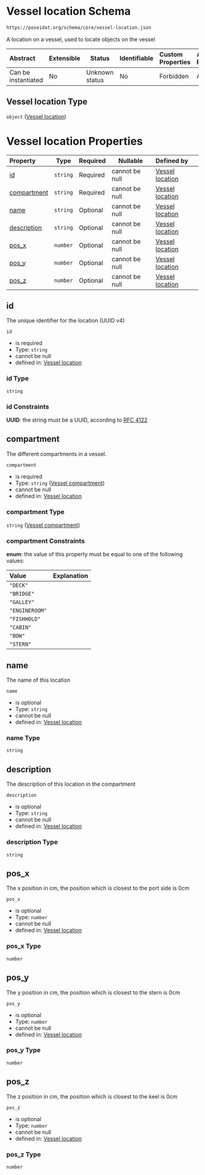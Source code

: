 # Vessel location Schema

```txt
https://poseidat.org/schema/core/vessel-location.json
```

A location on a vessel, used to locate objects on the vessel


| Abstract            | Extensible | Status         | Identifiable | Custom Properties | Additional Properties | Access Restrictions | Defined In                                                                       |
| :------------------ | ---------- | -------------- | ------------ | :---------------- | --------------------- | ------------------- | -------------------------------------------------------------------------------- |
| Can be instantiated | No         | Unknown status | No           | Forbidden         | Allowed               | none                | [vessel-location.json](schemas/core/vessel-location.json "open original schema") |

## Vessel location Type

`object` ([Vessel location](vessel-location.md))

# Vessel location Properties

| Property                    | Type     | Required | Nullable       | Defined by                                                                                                                                                  |
| :-------------------------- | -------- | -------- | -------------- | :---------------------------------------------------------------------------------------------------------------------------------------------------------- |
| [id](#id)                   | `string` | Required | cannot be null | [Vessel location](vessel-location-properties-id.md "https&#x3A;//poseidat.org/schema/core/vessel-location.json#/properties/id")                             |
| [compartment](#compartment) | `string` | Required | cannot be null | [Vessel location](vessel-location-properties-vessel-compartment.md "https&#x3A;//poseidat.org/schema/enum/vessel-compartment.json#/properties/compartment") |
| [name](#name)               | `string` | Optional | cannot be null | [Vessel location](vessel-location-properties-name.md "https&#x3A;//poseidat.org/schema/core/vessel-location.json#/properties/name")                         |
| [description](#description) | `string` | Optional | cannot be null | [Vessel location](vessel-location-properties-description.md "https&#x3A;//poseidat.org/schema/core/vessel-location.json#/properties/description")           |
| [pos_x](#pos_x)             | `number` | Optional | cannot be null | [Vessel location](vessel-location-properties-pos_x.md "https&#x3A;//poseidat.org/schema/core/vessel-location.json#/properties/pos_x")                       |
| [pos_y](#pos_y)             | `number` | Optional | cannot be null | [Vessel location](vessel-location-properties-pos_y.md "https&#x3A;//poseidat.org/schema/core/vessel-location.json#/properties/pos_y")                       |
| [pos_z](#pos_z)             | `number` | Optional | cannot be null | [Vessel location](vessel-location-properties-pos_z.md "https&#x3A;//poseidat.org/schema/core/vessel-location.json#/properties/pos_z")                       |

## id

The unique identifier for the location (UUID v4)


`id`

-   is required
-   Type: `string`
-   cannot be null
-   defined in: [Vessel location](vessel-location-properties-id.md "https&#x3A;//poseidat.org/schema/core/vessel-location.json#/properties/id")

### id Type

`string`

### id Constraints

**UUID**: the string must be a UUID, according to [RFC 4122](https://tools.ietf.org/html/rfc4122 "check the specification")

## compartment

The different compartments in a vessel.


`compartment`

-   is required
-   Type: `string` ([Vessel compartment](vessel-location-properties-vessel-compartment.md))
-   cannot be null
-   defined in: [Vessel location](vessel-location-properties-vessel-compartment.md "https&#x3A;//poseidat.org/schema/enum/vessel-compartment.json#/properties/compartment")

### compartment Type

`string` ([Vessel compartment](vessel-location-properties-vessel-compartment.md))

### compartment Constraints

**enum**: the value of this property must be equal to one of the following values:

| Value          | Explanation |
| :------------- | ----------- |
| `"DECK"`       |             |
| `"BRIDGE"`     |             |
| `"GALLEY"`     |             |
| `"ENGINEROOM"` |             |
| `"FISHHOLD"`   |             |
| `"CABIN"`      |             |
| `"BOW"`        |             |
| `"STERN"`      |             |

## name

The name of this location


`name`

-   is optional
-   Type: `string`
-   cannot be null
-   defined in: [Vessel location](vessel-location-properties-name.md "https&#x3A;//poseidat.org/schema/core/vessel-location.json#/properties/name")

### name Type

`string`

## description

The description of this location in the compartment


`description`

-   is optional
-   Type: `string`
-   cannot be null
-   defined in: [Vessel location](vessel-location-properties-description.md "https&#x3A;//poseidat.org/schema/core/vessel-location.json#/properties/description")

### description Type

`string`

## pos_x

The x position in cm, the position which is closest to the port side is 0cm


`pos_x`

-   is optional
-   Type: `number`
-   cannot be null
-   defined in: [Vessel location](vessel-location-properties-pos_x.md "https&#x3A;//poseidat.org/schema/core/vessel-location.json#/properties/pos_x")

### pos_x Type

`number`

## pos_y

The y position in cm, the position which is closest to the stern is 0cm


`pos_y`

-   is optional
-   Type: `number`
-   cannot be null
-   defined in: [Vessel location](vessel-location-properties-pos_y.md "https&#x3A;//poseidat.org/schema/core/vessel-location.json#/properties/pos_y")

### pos_y Type

`number`

## pos_z

The z position in cm, the position which is closest to the keel is 0cm


`pos_z`

-   is optional
-   Type: `number`
-   cannot be null
-   defined in: [Vessel location](vessel-location-properties-pos_z.md "https&#x3A;//poseidat.org/schema/core/vessel-location.json#/properties/pos_z")

### pos_z Type

`number`
